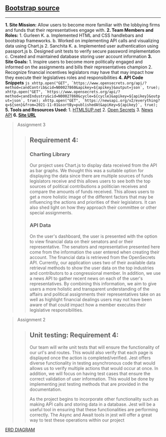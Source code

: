 ## [Bootstrap source](https://html5up.net/hyperspace)
----

**1. Site Mission:**
    Allow users to become more familiar with the lobbying firms and funds that their representatives engage with. 
**2. Team Members and Roles:**
    1. Gurleen K.
        a. Implemented HTML and CSS handlebars and bootstrap frameworks.
        b. Worked on implementing API calls and visualizing data using Chart.js
    2. Sanchita K.
        a. Implemented user authentication using passport.js
        b. Designed unit tests to verify secure password implementation
        c. Created and maintained database storing user account information
**3. Site Goals:**
    1. Inspire users to become more politically engaged and informed on the assignments and bills their representatives champion
    2. Recognize financial incentives legislators may have that may impact how they execute their legislatives roles and responsibilities
**4. API Code Snippets**
    ```js
    xhttp.open("GET", `https://www.opensecrets.org/api/?method=candContrib&cid=N00027860&apikey=${apikey}&output=json`, true);
    xhttp.open("GET", `https://www.opensecrets.org/api/?method=candIndustry&cid=N00027860&cycle=${cycle}&apikey=${apikey}&output=json`, true);
    xhttp.open("GET", `https://newsapi.org/v2/everything?q=${sen}&from=2021-11-01&sortBy=publishedAt&apiKey=${apikey}`, true);
    ```
**5. Tools and Resources Used:**
    1. [HTML5UP.net](https://html5up.net/)
    2. [Open Secrets](https://www.opensecrets.org/open-data/api-documentation)
    3. [News API](https://newsapi.org/)
**6. [Site URL]()**

> Assignment 3
> > ## Requirement 4: 
> > ### Charting Library
> > Our project uses Chart.js to display data received from the API as bar graphs. We thought this was a 
> > suitable  option for displaying the data since there are multiple sources of funds legislators receive and
> > this allows  users to see both the top sources of political contributions a politician receives and 
> > compare the amounts of  funds received. This allows users to get a more holistic image of the different 
> > factors that may be  influencing the actions and priorities of their legislators. It can also shed light
> > on how they approach  their committee or other special assignments.
> > ### API Data
> > On the user's dashboard, the user is presented with the option to view financial data on their senators 
> > and or their representative. The senators and representative presented here come from the information the
> > user entered when creating their account. The financial data is retrieved from the OpenSecrets API. 
> > Currently, our application uses two of their available data retrieval methods to show the user data on 
> > the top industries and contributors to a congressional member. In addition, we use a news API to gather 
> > recent news on each of  the user's representatives. By combining this information, we aim to give users a
> > more holistic and transparent understanding of the affairs and political assignments their
> > representatives take on as well as  highlight financial dealings users may not have been aware of that 
> > could impact how a member executes their  legislative responsibilities. 

> Assignment 2
> > ## Unit testing: Requirement 4:
> > Our team will write unit tests that will ensure the functionality of our url's and routes.
> > This would also verify that each page is displayed once the action is completed/verified. 
> > Jest offers diverse functionality in testing asynchronous code that would allows us to verify
> > multiple actions that would occur at once. In addition, we will focus on having test cases that ensure 
> > the correct validation of user information. This would be done by implementing jest testing methods
> > that are provided in the documentation. 
> > 
> > As the project begins to incorporate other functionality such as making API calls and storing
> > data in a database. Jest will be a useful tool in ensuring that these functionalities are 
> > performing correctly. The Async and Await tools in jest will offer a great way to test these 
> > operations within our project


[ERD DIAGRAM](https://lucid.app/lucidchart/551dc7ae-66f9-415e-aa19-549773ecf91e/edit?viewport_loc=-232%2C-11%2C2219%2C1065%2C0_0&invitationId=inv_ce698ca7-b8c7-4a7c-bd23-18b52956344d)